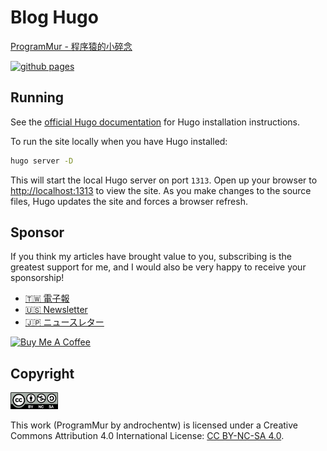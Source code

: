 # Blog Hugo

[ProgramMur - 程序猿的小碎念](https://blog.androchen.tw/)

[![github pages](https://github.com/androchentw/blog-hugo/actions/workflows/gh-pages.yml/badge.svg)](https://github.com/androchentw/blog-hugo/actions/workflows/gh-pages.yml)

## Running

See the [official Hugo documentation](https://gohugo.io/getting-started/installing/) for Hugo installation instructions.

To run the site locally when you have Hugo installed:

```sh
hugo server -D
```

This will start the local Hugo server on port `1313`. Open up your browser to <http://localhost:1313> to view the site. As you make changes to the source files, Hugo updates the site and forces a browser refresh.

## Sponsor

If you think my articles have brought value to you, subscribing is the greatest support for me, and I would also be very happy to receive your sponsorship!

* [🇹🇼 電子報](https://programmuren.substack.com/)
* [🇺🇸 Newsletter](https://programmuren.substack.com/)
* [🇯🇵 ニュースレター](https://programmurja.substack.com/)

<a href="https://www.buymeacoffee.com/androchentw" target="_blank"><img src="https://cdn.buymeacoffee.com/buttons/v2/default-yellow.png" alt="Buy Me A Coffee" style="height: 60px !important;width: 217px !important;" ></a>

## Copyright

<img style="width:15%;" src="https://github.com/androchentw/blog-hugo/blob/main/res/cc-by-nc-sa-4.png?raw=true" alt="CC BY-NC-SA 4.0">

This work (ProgramMur by androchentw) is licensed under a Creative Commons Attribution 4.0 International License: [CC BY-NC-SA 4.0](https://creativecommons.org/licenses/by-nc-sa/4.0/deed.en).

